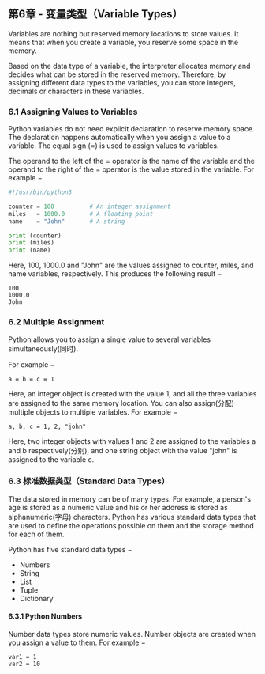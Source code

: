 ## 第6章 - 变量类型（Variable Types）

Variables are nothing but reserved memory locations to store values. It means that when you create a variable, you reserve some space in the memory.

Based on the data type of a variable, the interpreter allocates memory and decides what can be stored in the reserved memory. Therefore, by assigning different data types to the variables, you can store integers, decimals or characters in these variables.

### 6.1 Assigning Values to Variables

Python variables do not need explicit declaration to reserve memory space. The declaration happens automatically when you assign a value to a variable. The equal sign (=) is used to assign values to variables.

The operand to the left of the = operator is the name of the variable and the operand to the right of the = operator is the value stored in the variable. For example −

```python
#!/usr/bin/python3

counter = 100          # An integer assignment
miles   = 1000.0       # A floating point
name    = "John"       # A string

print (counter)
print (miles)
print (name)
```

Here, 100, 1000.0 and "John" are the values assigned to counter, miles, and name variables, respectively. This produces the following result −

```
100
1000.0
John
```

### 6.2 Multiple Assignment

Python allows you to assign a single value to several variables simultaneously(同时).

For example −

```
a = b = c = 1
```

Here, an integer object is created with the value 1, and all the three variables are assigned to the same memory location. You can also assign(分配) multiple objects to multiple variables. For example −

```
a, b, c = 1, 2, "john"
```
Here, two integer objects with values 1 and 2 are assigned to the variables a and b respectively(分别), and one string object with the value "john" is assigned to the variable c.


### 6.3 标准数据类型（Standard Data Types）

The data stored in memory can be of many types. For example, a person's age is stored as a numeric value and his or her address is stored as alphanumeric(字母) characters. Python has various standard data types that are used to define the operations possible on them and the storage method for each of them.

Python has five standard data types −

* Numbers
* String
* List
* Tuple
* Dictionary

#### 6.3.1 Python Numbers

Number data types store numeric values. Number objects are created when you assign a value to them. For example −

```
var1 = 1
var2 = 10
```



